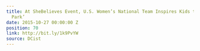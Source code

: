 ```yaml
---
title: At SheBelieves Event, U.S. Women’s National Team Inspires Kids to ‘Find Your
  Park’
date: 2015-10-27 00:00:00 Z
position: 70
link: http://bit.ly/1k9PvYW
source: DCist
---
```


